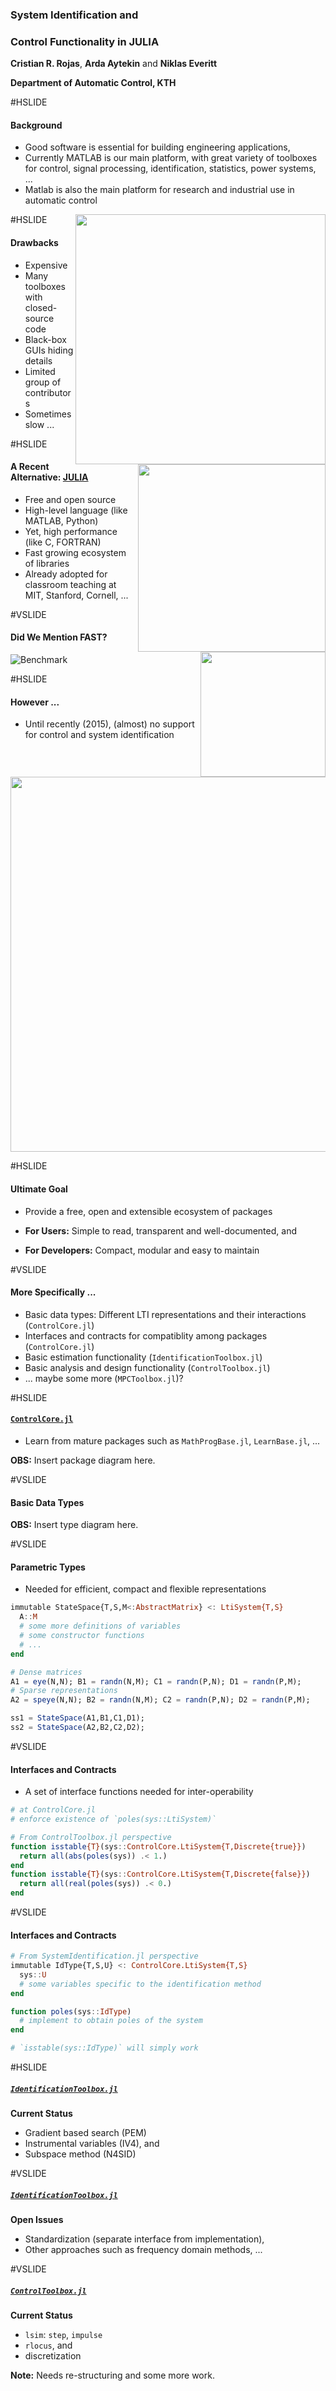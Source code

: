 ### System Identification and
### Control Functionality in JULIA

**Cristian R. Rojas**, **Arda Aytekin** and **Niklas Everitt**

**Department of Automatic Control, KTH**

#HSLIDE

#### Background

- Good software is essential for building engineering applications,
- Currently MATLAB is our main platform, with great variety of toolboxes for
  control, signal processing, identification, statistics, power systems, ...
- Matlab is also the main platform for research and industrial use in automatic control

<img src="figures/education.png" style="width: 400px;" align="right" />

#HSLIDE

#### Drawbacks

- Expensive
- Many toolboxes with closed-source code
- Black-box GUIs hiding details
- Limited group of contributors
- Sometimes slow ...

<img src="figures/toolboxes.png" style="width: 300px;" align="right" />

#HSLIDE

#### A Recent Alternative: [JULIA](http://julialang.org/)

- Free and open source
- High-level language (like MATLAB, Python)
- Yet, high performance (like C, FORTRAN)
- Fast growing ecosystem of libraries
- Already adopted for classroom teaching at MIT, Stanford, Cornell, ...

<img src="figures/Julia.png" style="width: 200px;" align="right" />

#VSLIDE

#### Did We Mention FAST?

![Benchmark](figures/benchmark.png)

#HSLIDE

#### However ...

- Until recently (2015), (almost) no support for control and system identification

<img src="figures/closed_loop.png" style="width: 600px;"/>

#HSLIDE

#### Ultimate Goal

- Provide a free, open and extensible ecosystem of packages

- **For Users:** Simple to read, transparent and well-documented, and

- **For Developers:** Compact, modular and easy to maintain

#VSLIDE

#### More Specifically ...

- Basic data types: Different LTI representations and their interactions
  (`ControlCore.jl`)
- Interfaces and contracts for compatiblity among packages (`ControlCore.jl`)
- Basic estimation functionality (`IdentificationToolbox.jl`)
- Basic analysis and design functionality (`ControlToolbox.jl`)
- ... maybe some more (`MPCToolbox.jl`)?

#HSLIDE

#### [`ControlCore.jl`](https://github.com/KTH-AC/ControlCore.jl)

- Learn from mature packages such as `MathProgBase.jl`, `LearnBase.jl`, ...

**OBS:** Insert package diagram here.

#VSLIDE

#### Basic Data Types

**OBS:** Insert type diagram here.

#VSLIDE

#### Parametric Types

- Needed for efficient, compact and flexible representations

```julia
immutable StateSpace{T,S,M<:AbstractMatrix} <: LtiSystem{T,S}
  A::M
  # some more definitions of variables
  # some constructor functions
  # ...
end

# Dense matrices
A1 = eye(N,N); B1 = randn(N,M); C1 = randn(P,N); D1 = randn(P,M);
# Sparse representations
A2 = speye(N,N); B2 = randn(N,M); C2 = randn(P,N); D2 = randn(P,M);

ss1 = StateSpace(A1,B1,C1,D1);
ss2 = StateSpace(A2,B2,C2,D2);
```

#VSLIDE

#### Interfaces and Contracts

- A set of interface functions needed for inter-operability

```julia
# at ControlCore.jl
# enforce existence of `poles(sys::LtiSystem)`

# From ControlToolbox.jl perspective
function isstable{T}(sys::ControlCore.LtiSystem{T,Discrete{true}})
  return all(abs(poles(sys)) .< 1.)
end
function isstable{T}(sys::ControlCore.LtiSystem{T,Discrete{false}})
  return all(real(poles(sys)) .< 0.)
end
```

#VSLIDE

#### Interfaces and Contracts

```julia
# From SystemIdentification.jl perspective
immutable IdType{T,S,U} <: ControlCore.LtiSystem{T,S}
  sys::U
  # some variables specific to the identification method
end

function poles(sys::IdType)
  # implement to obtain poles of the system
end

# `isstable(sys::IdType)` will simply work
```

#HSLIDE

##### [`IdentificationToolbox.jl`](https://github.com/KTH-AC/IdentificationToolbox.jl)

**Current Status**

- Gradient based search (PEM)
- Instrumental variables (IV4), and
- Subspace method (N4SID)

#VSLIDE

##### [`IdentificationToolbox.jl`](https://github.com/KTH-AC/IdentificationToolbox.jl)

**Open Issues**

- Standardization (separate interface from implementation),
- Other approaches such as frequency domain methods, ...

#VSLIDE

##### [`ControlToolbox.jl`](https://github.com/KTH-AC/ControlToolbox.jl)

**Current Status**

- `lsim`: `step`, `impulse`
- `rlocus`, and
- discretization

**Note:** Needs re-structuring and some more work.
